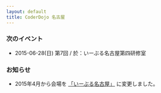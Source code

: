 ```yaml
---
layout: default
title: CoderDojo 名古屋
---
```



### 次のイベント

- 2015-06-28(日) 第7回 / 於：いーぶる名古屋第四研修室


### お知らせ

* 2015年4月から会場を [「いーぶる名古屋」](https://e-able-nagoya.jp/) に変更しました。
